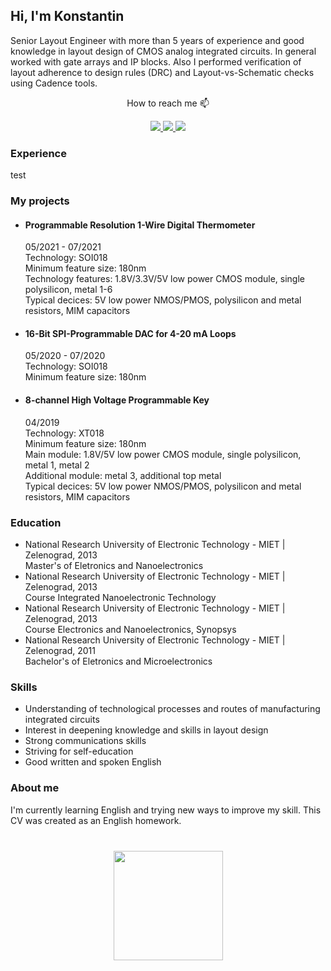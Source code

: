 ## Hi, I'm Konstantin
   Senior Layout Engineer with more than 5 years of experience and good knowledge in layout design of CMOS analog integrated circuits. In general worked with gate arrays and IP blocks. Also I performed verification of layout adherence to design rules (DRC) and Layout-vs-Schematic checks using Cadence tools.

<p align='center'>
How to reach me   📫   
</p>

<p align='center'>
   <a href='mailto:lukyanov.kostela@gmail.com'>
      <img src="https://img.shields.io/badge/Gmail-D14836?style=for-the-badge&logo=gmail&logoColor=white"/>
   </a>
   <a href="https://www.linkedin.com/in/kosnstantin-lukianov/">
       <img src="https://img.shields.io/badge/linkedin-%230077B5.svg?&style=for-the-badge&logo=linkedin&logoColor=white"/>
   </a>
   <a href="https://t.me/lukyanovkostela">
       <img src="https://img.shields.io/badge/Telegram-2CA5E0?style=for-the-badge&logo=telegram&logoColor=white"/>
   </a>
</p>

### Experience
   test
   
### My projects
* #### Programmable Resolution 1-Wire Digital Thermometer  
   05/2021 - 07/2021  
   Technology: SOI018  
   Minimum feature size: 180nm  
   Technology features: 1.8V/3.3V/5V low power CMOS module, single polysilicon, metal 1-6  
   Typical decices: 5V low power NMOS/PMOS, polysilicon and metal resistors, MIM capacitors  
* #### 16-Bit SPI-Programmable DAC for 4-20 mA Loops
   05/2020 - 07/2020  
   Technology: SOI018  
   Minimum feature size: 180nm  
* #### 8-channel High Voltage Programmable Key
   04/2019  
   Technology: XT018  
   Minimum feature size: 180nm  
   Main module: 1.8V/5V low power CMOS module, single polysilicon, metal 1, metal 2  
   Additional module: metal 3, additional top metal  
   Typical decices: 5V low power NMOS/PMOS, polysilicon and metal resistors, MIM capacitors
### Education
* National Research University of Electronic Technology - MIET | Zelenograd, 2013  
Master's of Eletronics and Nanoelectronics
* National Research University of Electronic Technology - MIET | Zelenograd, 2013  
Course Integrated Nanoelectronic Technology
* National Research University of Electronic Technology - MIET | Zelenograd, 2013  
Course Eleсtronics and Nanoelectronics, Synopsys
* National Research University of Electronic Technology - MIET | Zelenograd, 2011  
Bachelor's of Eletronics and Microelectronics

### Skills
* Understanding of technological processes and routes of manufacturing integrated circuits
* Interest in deepening knowledge and skills in layout design
* Strong communications skills
* Striving for self-education
* Good written and spoken English

### About me
I'm currently learning English and trying new ways to improve my skill. This CV was created as an English homework.


<div align="center" style="margin: 40px 0">
   <a href="https://github.com/kostela/github-profile-views-counter">
       <img width="175px" src="https://komarev.com/ghpvc/?username=kostela3&color=DE002D">
   </a>
</div>

<!--
**kostela/kostela** is a ✨ _special_ ✨ repository because its `README.md` (this file) appears on your GitHub profile.

Here are some ideas to get you started:

- 🔭 I’m currently working on ...
- 🌱 I’m currently learning ...
- 👯 I’m looking to collaborate on ...
- 🤔 I’m looking for help with ...
- 💬 Ask me about ...
- 📫 How to reach me: ...
- 😄 Pronouns: ...
- ⚡ Fun fact: ...
-->
